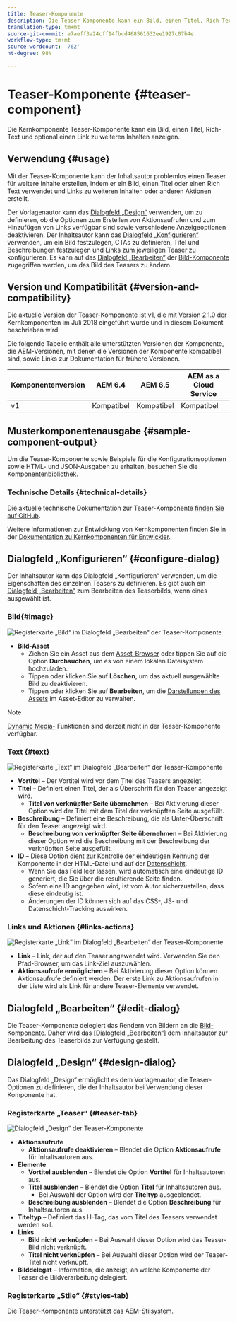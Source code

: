 ```yaml
---
title: Teaser-Komponente
description: Die Teaser-Komponente kann ein Bild, einen Titel, Rich-Text und optional einen Link zu weiteren Inhalten anzeigen.
translation-type: tm+mt
source-git-commit: e7aeff3a24cff14fbcd468561632ee1927c07b4e
workflow-type: tm+mt
source-wordcount: '762'
ht-degree: 98%

---
```



# Teaser-Komponente {#teaser-component}

Die Kernkomponente Teaser-Komponente kann ein Bild, einen Titel, Rich-Text und optional einen Link zu weiteren Inhalten anzeigen.

## Verwendung {#usage}

Mit der Teaser-Komponente kann der Inhaltsautor problemlos einen Teaser für weitere Inhalte erstellen, indem er ein Bild, einen Titel oder einen Rich Text verwendet und Links zu weiteren Inhalten oder anderen Aktionen erstellt.

Der Vorlagenautor kann das [Dialogfeld „Design“](#design-dialog) verwenden, um zu definieren, ob die Optionen zum Erstellen von Aktionsaufrufen und zum Hinzufügen von Links verfügbar sind sowie verschiedene Anzeigeoptionen deaktivieren. Der Inhaltsautor kann das [Dialogfeld „Konfigurieren“](#configure-dialog) verwenden, um ein Bild festzulegen, CTAs zu definieren, Titel und Beschreibungen festzulegen und Links zum jeweiligen Teaser zu konfigurieren. Es kann auf das [Dialogfeld „Bearbeiten“](image.md#edit-dialog) der [Bild-Komponente](image.md) zugegriffen werden, um das Bild des Teasers zu ändern.

## Version und Kompatibilität {#version-and-compatibility}

Die aktuelle Version der Teaser-Komponente ist v1, die mit Version 2.1.0 der Kernkomponenten im Juli 2018 eingeführt wurde und in diesem Dokument beschrieben wird.

Die folgende Tabelle enthält alle unterstützten Versionen der Komponente, die AEM-Versionen, mit denen die Versionen der Komponente kompatibel sind, sowie Links zur Dokumentation für frühere Versionen.

| Komponentenversion | AEM 6.4 | AEM 6.5 | AEM as a Cloud Service |
|---|---|---|---|
| v1 | Kompatibel | Kompatibel | Kompatibel |

## Musterkomponentenausgabe {#sample-component-output}

Um die Teaser-Komponente sowie Beispiele für die Konfigurationsoptionen sowie HTML- und JSON-Ausgaben zu erhalten, besuchen Sie die [Komponentenbibliothek](https://adobe.com/go/aem_cmp_library_teaser_de).

### Technische Details {#technical-details}

Die aktuelle technische Dokumentation zur Teaser-Komponente [finden Sie auf GitHub](https://adobe.com/go/aem_cmp_tech_teaser_v1_de).

Weitere Informationen zur Entwicklung von Kernkomponenten finden Sie in der [Dokumentation zu Kernkomponenten für Entwickler](/help/developing/overview.md).

## Dialogfeld „Konfigurieren“ {#configure-dialog}

Der Inhaltsautor kann das Dialogfeld „Konfigurieren“ verwenden, um die Eigenschaften des einzelnen Teasers zu definieren. Es gibt auch ein [Dialogfeld „Bearbeiten“](#edit-dialog) zum Bearbeiten des Teaserbilds, wenn eines ausgewählt ist.

### Bild{#image}

![Registerkarte „Bild“ im Dialogfeld „Bearbeiten“ der Teaser-Komponente](/help/assets/teaser-edit-image.png)

* **Bild-Asset**
   * Ziehen Sie ein Asset aus dem [Asset-Browser](https://docs.adobe.com/content/help/de-DE/experience-manager-cloud-service/sites/authoring/fundamentals/environment-tools.translate.html) oder tippen Sie auf die Option **Durchsuchen**, um es von einem lokalen Dateisystem hochzuladen.
   * Tippen oder klicken Sie auf **Löschen**, um das aktuell ausgewählte Bild zu deaktivieren.
   * Tippen oder klicken Sie auf **Bearbeiten**, um die [Darstellungen des Assets](https://docs.adobe.com/content/help/de-DE/experience-manager-cloud-service/assets/manage/manage-digital-assets.translate.html) im Asset-Editor zu verwalten.

>[!NOTE]
>
>[Dynamic Media-](image.md#dynamic-media) Funktionen sind derzeit nicht in der Teaser-Komponente verfügbar.

### Text {#text}

![Registerkarte „Text“ im Dialogfeld „Bearbeiten“ der Teaser-Komponente](/help/assets/teaser-edit-text.png)

* **Vortitel** – Der Vortitel wird vor dem Titel des Teasers angezeigt.
* **Titel** – Definiert einen Titel, der als Überschrift für den Teaser angezeigt wird.
   * **Titel von verknüpfter Seite übernehmen** – Bei Aktivierung dieser Option wird der Titel mit dem Titel der verknüpften Seite ausgefüllt.
* **Beschreibung** – Definiert eine Beschreibung, die als Unter-Überschrift für den Teaser angezeigt wird.
   * **Beschreibung von verknüpfter Seite übernehmen** – Bei Aktivierung dieser Option wird die Beschreibung mit der Beschreibung der verknüpften Seite ausgefüllt.
* **ID** – Diese Option dient zur Kontrolle der eindeutigen Kennung der Komponente in der HTML-Datei und auf der [Datenschicht](/help/developing/data-layer/overview.md).
   * Wenn Sie das Feld leer lassen, wird automatisch eine eindeutige ID generiert, die Sie über die resultierende Seite finden.
   * Sofern eine ID angegeben wird, ist vom Autor sicherzustellen, dass diese eindeutig ist.
   * Änderungen der ID können sich auf das CSS-, JS- und Datenschicht-Tracking auswirken.

### Links und Aktionen {#links-actions}

![Registerkarte „Link“ im Dialogfeld „Bearbeiten“ der Teaser-Komponente](/help/assets/teaser-edit-link.png)

* **Link** – Link, der auf den Teaser angewendet wird. Verwenden Sie den Pfad-Browser, um das Link-Ziel auszuwählen.
* **Aktionsaufrufe ermöglichen** – Bei Aktivierung dieser Option können Aktionsaufrufe definiert werden. Der erste Link zu Aktionsaufrufen in der Liste wird als Link für andere Teaser-Elemente verwendet.

## Dialogfeld „Bearbeiten“ {#edit-dialog}

Die Teaser-Komponente delegiert das Rendern von Bildern an die [Bild-Komponente](image.md). Daher wird das [Dialogfeld „Bearbeiten“] dem Inhaltsautor zur Bearbeitung des Teaserbilds zur Verfügung gestellt.

## Dialogfeld „Design“ {#design-dialog}

Das Dialogfeld „Design“ ermöglicht es dem Vorlagenautor, die Teaser-Optionen zu definieren, die der Inhaltsautor bei Verwendung dieser Komponente hat.

### Registerkarte „Teaser“ {#teaser-tab}

![Dialogfeld „Design“ der Teaser-Komponente](/help/assets/teaser-design.png)

* **Aktionsaufrufe**
   * **Aktionsaufrufe deaktivieren** – Blendet die Option **Aktionsaufrufe** für Inhaltsautoren aus.
* **Elemente**
   * **Vortitel ausblenden** – Blendet die Option **Vortitel** für Inhaltsautoren aus.
   * **Titel ausblenden** – Blendet die Option **Titel** für Inhaltsautoren aus.
      * Bei Auswahl der Option wird der **Titeltyp** ausgeblendet.
   * **Beschreibung ausblenden** – Blendet die Option **Beschreibung** für Inhaltsautoren aus.
* **Titeltyp** – Definiert das H-Tag, das vom Titel des Teasers verwendet werden soll.
* **Links**
   * **Bild nicht verknüpfen** – Bei Auswahl dieser Option wird das Teaser-Bild nicht verknüpft.
   * **Titel nicht verknüpfen** – Bei Auswahl dieser Option wird der Teaser-Titel nicht verknüpft.
* **Bilddelegat** – Information, die anzeigt, an welche Komponente der Teaser die Bildverarbeitung delegiert.

### Registerkarte „Stile“ {#styles-tab}

Die Teaser-Komponente unterstützt das AEM-[Stilsystem](/help/get-started/authoring.md#component-styling).
